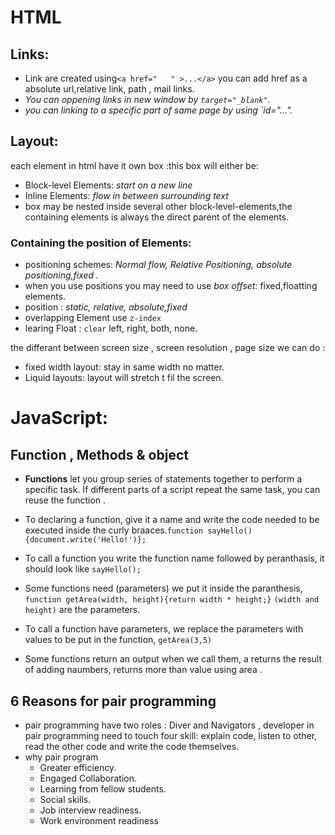 # HTML
## Links:

* Link are created using`<a href="   " >...</a>` you can add href as a absolute url,relative link, path , mail links.
* *You can oppening links in new window by `target="_blank"`.*
* *you can linking to a specific part of same page by using `id="...".*

## Layout:
each element in html have it own box :this box will either be:
* Block-level Elements: *start on a new line*
* Inline Elements: *flow in between surrounding text*
* box may be nested inside several other block-level-elements,the containing elements is always the direct parent of the elements.
 ### Containing the position of Elements:
 * positioning schemes: *Normal flow, Relative Positioning, absolute positioning,fixed .*
 * when you use positions you may need to use *box offset:* fixed,floatting elements.
 * position : *static, relative, absolute,fixed*
 * overlapping Element use `z-index`
 * learing Float : `clear` left, right, both, none.


 the differant between screen size , screen resolution , page size we can do :
 * fixed width layout: stay in same width no matter.
 * Liquid layouts: layout will stretch t fil the screen.

 
 # JavaScript:
 ## Function , Methods & object 
 * **Functions** let you group series of statements together to perform a specific task. If different parts of a script repeat the same task, you can reuse the function .

* To declaring a function, give it a name and write the code needed to be executed inside the curly braaces.`function sayHello(){document.write('Hello!')};`

* To call a function you write the function name followed by peranthasis, it should look like `sayHello();`

* Some functions need (parameters) we put it inside the paranthesis,  `function getArea(width, height){return width * height;}`
`(width and height)` are the parameters.

* To call a function have parameters, we replace the parameters with values to be put in the function, `getArea(3,5)`

* Some functions return an output when we call them, a returns the result of adding naumbers, returns more than value using area .

## 6 Reasons for pair programming
* pair programming have two roles : Diver and Navigators , developer in pair programming need to touch four skill: explain code, listen to other, read the other code and write the code themselves.
* why pair program
  * Greater efficiency.
  * Engaged Collaboration.
  * Learning from fellow students.
  * Social skills.
  * Job interview readiness.
  * Work environment readiness






